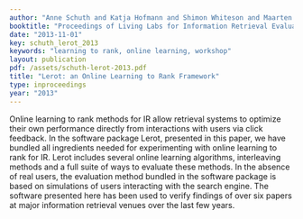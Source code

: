 ```yaml
---
author: "Anne Schuth and Katja Hofmann and Shimon Whiteson and Maarten de Rijke"
booktitle: "Proceedings of Living Labs for Information Retrieval Evaluation workshop at CIKM'13"
date: "2013-11-01"
key: schuth_lerot_2013
keywords: "learning to rank, online learning, workshop"
layout: publication
pdf: /assets/schuth-lerot-2013.pdf
title: "Lerot: an Online Learning to Rank Framework"
type: inproceedings
year: "2013"
---
```


Online learning to rank methods for IR allow retrieval systems to optimize their own performance directly from interactions with users via click feedback. In the software package Lerot, presented in this paper, we have bundled all ingredients needed for experimenting with online learning to rank for IR. Lerot includes several online learning algorithms, interleaving methods and a full suite of ways to evaluate these methods. In the absence of real users, the evaluation method bundled in the software package is based on simulations of users interacting with the search engine. The software presented here has been used to verify findings of over six papers at major information retrieval venues over the last few years.

